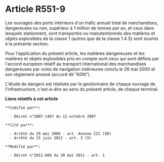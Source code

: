 # Article R551-9

Les ouvrages des ports intérieurs d'un trafic annuel total de marchandises, dangereuses ou non, supérieur à 1 million de
tonnes par an, et ceux dans lesquels stationnent, sont transportés ou manutentionnés des matières et objets explosibles de la
classe 1 (autres que de la classe 1.4 S) sont soumis à la présente section.

Pour l'application du présent article, les matières dangereuses et les matières et objets explosibles pris en compte sont
ceux qui sont définis par l'accord européen relatif au transport international des marchandises dangereuses par voies de
navigation intérieures conclu le 26 mai 2000 et son règlement annexé (accord dit "ADN").

L'étude de dangers est réalisée par le gestionnaire de chaque ouvrage de l'infrastructure, c'est-à-dire au sens du présent
article, de chaque terminal.

**Liens relatifs à cet article**

	**Codifié par**:

	  - Décret n°2007-1467 du 12 octobre 2007

	**Cité par**:

	  - Arrêté du 29 mai 2009 - art. Annexe III (VD)
	  - Arrêté du 15 juin 2012 - art. 3 (V)

	**Modifié par**:

	  - Décret n°2011-609 du 30 mai 2011 - art. 1
